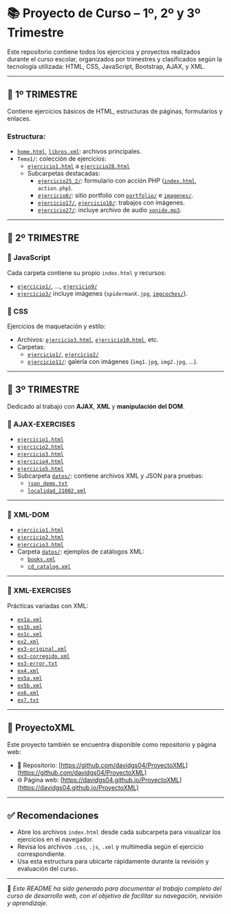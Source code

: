 # 📚 Proyecto de Curso – 1º, 2º y 3º Trimestre

Este repositorio contiene todos los ejercicios y proyectos realizados durante el curso escolar, organizados por trimestres y clasificados según la tecnología utilizada: HTML, CSS, JavaScript, Bootstrap, AJAX, y XML.

---

## 📁 1º TRIMESTRE

Contiene ejercicios básicos de HTML, estructuras de páginas, formularios y enlaces.

### Estructura:

- [`home.html`](home.html), [`libros.xml`](libros.xml): archivos principales.
- `Tema1/`: colección de ejercicios:
  - [`ejercicio1.html`](Tema1/ejercicio1.html) a [`ejercicio28.html`](Tema1/ejercicio28.html)
  - Subcarpetas destacadas:
    - [`ejercicio25_2/`](Tema1/ejercicio25_2/): formulario con acción PHP ([`index.html`](Tema1/ejercicio25_2/index.html), `action.php`).
    - [`ejercicio8/`](Tema1/ejercicio8/): sitio portfolio con [`portfolio/`](Tema1/ejercicio8/portfolio/) e [`imagenes/`](Tema1/ejercicio8/imagenes/).
    - [`ejercicio17/`](Tema1/ejercicio17/), [`ejercicio18/`](Tema1/ejercicio18/): trabajos con imágenes.
    - [`ejercicio27/`](Tema1/ejercicio27/): incluye archivo de audio [`sonido.mp3`](Tema1/ejercicio27/sonido.mp3).

---

## 📁 2º TRIMESTRE

### 🧠 JavaScript

Cada carpeta contiene su propio `index.html` y recursos:

- [`ejercicio1/`](2º%20TRIMESTRE/JavaScript/ejercicio1/), ..., [`ejercicio9/`](2º%20TRIMESTRE/JavaScript/ejercicio9/)
- [`ejercicio3/`](2º%20TRIMESTRE/JavaScript/ejercicio3/) incluye imágenes (`spidermanX.jpg`, [`imgcoches/`](2º%20TRIMESTRE/JavaScript/ejercicio3/imgcoches/)).

### 🎨 CSS

Ejercicios de maquetación y estilo:

- Archivos: [`ejercicio3.html`](2º%20TRIMESTRE/CSS/ejercicio3.html), [`ejercicio10.html`](2º%20TRIMESTRE/CSS/ejercicio10.html), etc.
- Carpetas:
  - [`ejercicio1/`](2º%20TRIMESTRE/CSS/ejercicio1/), [`ejercicio2/`](2º%20TRIMESTRE/CSS/ejercicio2/)
  - [`ejercicio11/`](2º%20TRIMESTRE/CSS/ejercicio11/): galería con imágenes (`img1.jpg`, `img2.jpg`, ...).

---

## 📁 3º TRIMESTRE

Dedicado al trabajo con **AJAX**, **XML** y **manipulación del DOM**.

### 🧩 AJAX-EXERCISES

- [`ejercicio1.html`](https://github.com/DavidGS04/LenguajeMarcas/blob/main/3%C2%BATRIMESTRE/AJAX-EXERCISES/ejercicio1.html)  
- [`ejercicio2.html`](3º%20TRIMESTRE/AJAX-EXERCISES/ejercicio2.html)  
- [`ejercicio3.html`](3º%20TRIMESTRE/AJAX-EXERCISES/ejercicio3.html)  
- [`ejercicio4.html`](3º%20TRIMESTRE/AJAX-EXERCISES/ejercicio4.html)  
- [`ejercicio5.html`](3º%20TRIMESTRE/AJAX-EXERCISES/ejercicio5.html)  
- Subcarpeta [`datos/`](3º%20TRIMESTRE/AJAX-EXERCISES/datos/): contiene archivos XML y JSON para pruebas:  
  - [`json_demo.txt`](3º%20TRIMESTRE/AJAX-EXERCISES/datos/json_demo.txt)  
  - [`localidad_21002.xml`](3º%20TRIMESTRE/AJAX-EXERCISES/datos/localidad_21002.xml)

---

### 🧾 XML-DOM

- [`ejercicio1.html`](3º%20TRIMESTRE/XML-DOM/ejercicio1.html)  
- [`ejercicio2.html`](3º%20TRIMESTRE/XML-DOM/ejercicio2.html)  
- [`ejercicio3.html`](3º%20TRIMESTRE/XML-DOM/ejercicio3.html)  
- Carpeta [`datos/`](3º%20TRIMESTRE/XML-DOM/datos/): ejemplos de catálogos XML:  
  - [`books.xml`](3º%20TRIMESTRE/XML-DOM/datos/books.xml)  
  - [`cd_catalog.xml`](3º%20TRIMESTRE/XML-DOM/datos/cd_catalog.xml)

---

### 🧬 XML-EXERCISES

Prácticas variadas con XML:

- [`ex1a.xml`](3º%20TRIMESTRE/XML-EXERCISES/ex1a.xml)  
- [`ex1b.xml`](3º%20TRIMESTRE/XML-EXERCISES/ex1b.xml)  
- [`ex1c.xml`](3º%20TRIMESTRE/XML-EXERCISES/ex1c.xml)  
- [`ex2.xml`](3º%20TRIMESTRE/XML-EXERCISES/ex2.xml)  
- [`ex3-original.xml`](3º%20TRIMESTRE/XML-EXERCISES/ex3-original.xml)  
- [`ex3-corregido.xml`](3º%20TRIMESTRE/XML-EXERCISES/ex3-corregido.xml)  
- [`ex3-error.txt`](3º%20TRIMESTRE/XML-EXERCISES/ex3-error.txt)  
- [`ex4.xml`](3º%20TRIMESTRE/XML-EXERCISES/ex4.xml)  
- [`ex5a.xml`](3º%20TRIMESTRE/XML-EXERCISES/ex5a.xml)  
- [`ex5b.xml`](3º%20TRIMESTRE/XML-EXERCISES/ex5b.xml)  
- [`ex6.xml`](3º%20TRIMESTRE/XML-EXERCISES/ex6.xml)  
- [`ex7.txt`](3º%20TRIMESTRE/XML-EXERCISES/ex7.txt)

---

## 🔗 ProyectoXML

Este proyecto también se encuentra disponible como repositorio y página web:

- 📁 Repositorio: [https://github.com/davidgs04/ProyectoXML](https://github.com/davidgs04/ProyectoXML)
- 🌐 Página web: [https://davidgs04.github.io/ProyectoXML](https://davidgs04.github.io/ProyectoXML)

---

## ✅ Recomendaciones

- Abre los archivos `index.html` desde cada subcarpeta para visualizar los ejercicios en el navegador.
- Revisa los archivos `.css`, `.js`, `.xml` y multimedia según el ejercicio correspondiente.
- Usa esta estructura para ubicarte rápidamente durante la revisión y evaluación del curso.

---

📌 *Este README ha sido generado para documentar el trabajo completo del curso de desarrollo web, con el objetivo de facilitar su navegación, revisión y aprendizaje.*
